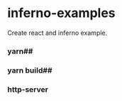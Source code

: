 # inferno-examples
Create react and inferno example.

### **yarn**##
### **yarn build**##
### **http-server**

